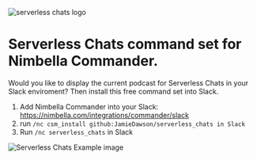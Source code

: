 ![serverless chats logo](https://user-images.githubusercontent.com/16840579/94647443-4ecf4d00-02a5-11eb-8cbc-d700bfa1139f.png)

# Serverless Chats command set for Nimbella Commander.

Would you like to display the current podcast for Serverless Chats in your Slack enviroment?
Then install this free command set into Slack.

1. Add Nimbella Commander into your Slack: https://nimbella.com/integrations/commander/slack
2. run `/nc csm_install github:JamieDawson/serverless_chats in Slack`
3. Run `/nc serverless_chats` in Slack

![Serverless Chats Example image](https://user-images.githubusercontent.com/16840579/94647291-fd26c280-02a4-11eb-9dfa-0de4cf0974bc.png)


